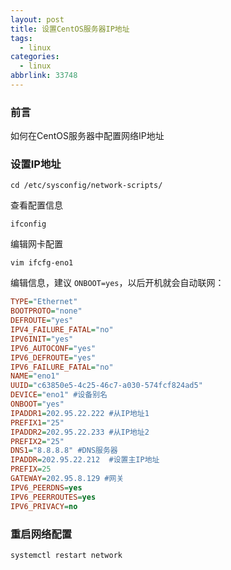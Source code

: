 ```yaml
---
layout: post
title: 设置CentOS服务器IP地址
tags:
  - linux
categories:
  - linux
abbrlink: 33748
---
```


### 前言

如何在CentOS服务器中配置网络IP地址

<!--more-->

### 设置IP地址

```shell
cd /etc/sysconfig/network-scripts/
```

查看配置信息

```shell
ifconfig
```

编辑网卡配置

```shell
vim ifcfg-eno1
```

编辑信息，建议 `ONBOOT=yes`，以后开机就会自动联网：

```ini
TYPE="Ethernet"
BOOTPROTO="none"
DEFROUTE="yes"
IPV4_FAILURE_FATAL="no"
IPV6INIT="yes"
IPV6_AUTOCONF="yes"
IPV6_DEFROUTE="yes"
IPV6_FAILURE_FATAL="no"
NAME="eno1"
UUID="c63850e5-4c25-46c7-a030-574fcf824ad5"
DEVICE="eno1" #设备别名
ONBOOT="yes"
IPADDR1=202.95.22.222 #从IP地址1
PREFIX1="25"
IPADDR2=202.95.22.233 #从IP地址2
PREFIX2="25"
DNS1="8.8.8.8" #DNS服务器
IPADDR=202.95.22.212  #设置主IP地址
PREFIX=25
GATEWAY=202.95.8.129 #网关
IPV6_PEERDNS=yes
IPV6_PEERROUTES=yes
IPV6_PRIVACY=no
```

### 重启网络配置

```shell
systemctl restart network
 ```
